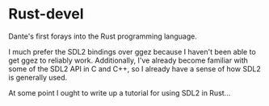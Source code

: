 # Rust-devel
Dante's first forays into the Rust programming language.

I much prefer the SDL2 bindings over ggez because I haven't been able to
get ggez to reliably work. Additionally, I've already become familiar
with some of the SDL2 API in C and C++, so I already have a sense of how
SDL2 is generally used.

At some point I ought to write up a tutorial for using SDL2 in Rust...
